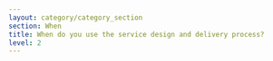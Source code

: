 ```yaml
---
layout: category/category_section
section: When
title: When do you use the service design and delivery process?
level: 2
---
```


